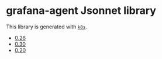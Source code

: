 # grafana-agent Jsonnet library

This library is generated with [`k8s`](https://github.com/jsonnet-libs/k8s).

- [0.26](0.26/README.md)
- [0.30](0.30/README.md)
- [0.20](0.20/README.md)
